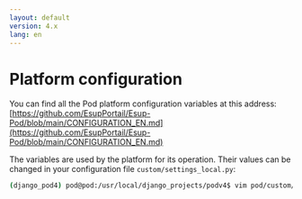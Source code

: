 ```yaml
---
layout: default
version: 4.x
lang: en
---
```


# Platform configuration

You can find all the Pod platform configuration variables at this address: [https://github.com/EsupPortail/Esup-Pod/blob/main/CONFIGURATION_EN.md](https://github.com/EsupPortail/Esup-Pod/blob/main/CONFIGURATION_EN.md)

The variables are used by the platform for its operation. Their values can be changed in your configuration file `custom/settings_local.py`:

```bash
(django_pod4) pod@pod:/usr/local/django_projects/podv4$ vim pod/custom/settings_local.py
```
